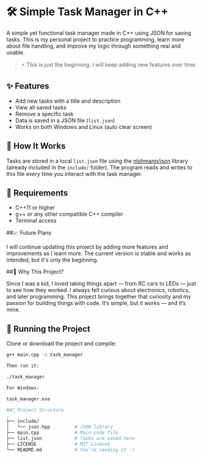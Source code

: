 # 🛠️ Simple Task Manager in C++

A simple yet functional task manager made in C++ using JSON for saving tasks. This is my personal project to practice programming, learn more about file handling, and improve my logic through something real and usable.

> ⚡ This is just the beginning. I will keep adding new features over time.

## ✨ Features

- Add new tasks with a title and description
- View all saved tasks
- Remove a specific task
- Data is saved in a JSON file (`list.json`)
- Works on both Windows and Linux (auto clear screen)

## 📁 How It Works

Tasks are stored in a local `list.json` file using the [nlohmann/json](https://github.com/nlohmann/json) library (already included in the `include/` folder).
The program reads and writes to this file every time you interact with the task manager.

## 🔧 Requirements

- C++11 or higher
- g++ or any other compatible C++ compiler
- Terminal access

##📈 Future Plans

I will continue updating this project by adding more features and improvements as I learn more. The current version is stable and works as intended, but it's only the beginning.

##🧠 Why This Project?

Since I was a kid, I loved taking things apart — from RC cars to LEDs — just to see how they worked. I always felt curious about electronics, robotics, and later programming.
This project brings together that curiosity and my passion for building things with code. It’s simple, but it works — and it’s mine.

## 🚀 Running the Project

Clone or download the project and compile:

```bash
g++ main.cpp -o task_manager

Then run it:

./task_manager

For Windows:

task_manager.exe

##📌 Project Structure
.
├── include/
│   └── json.hpp         # JSON library
├── main.cpp             # Main code file
├── list.json            # Tasks are saved here
├── LICENSE              # MIT License
└── README.md            # You’re reading it :)




